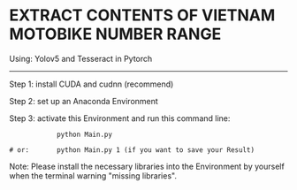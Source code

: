 # EXTRACT CONTENTS OF VIETNAM MOTOBIKE NUMBER RANGE

Using: Yolov5 and Tesseract in Pytorch

---------------------------------------------------------------------------------------------

Step 1: install CUDA and cudnn (recommend)

Step 2: set up an Anaconda Environment

Step 3: activate this Environment and run this command line:

                python Main.py 

    # or:       python Main.py 1 (if you want to save your Result)

Note: Please install the necessary libraries into the Environment by yourself when the terminal warning "missing libraries".
